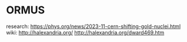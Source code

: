 # ORMUS
research: https://phys.org/news/2023-11-cern-shifting-gold-nuclei.html wiki: http://halexandria.org/ http://halexandria.org/dward469.htm

